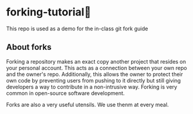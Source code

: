 # forking-tutorial🍴

This repo is used as a demo for the in-class git fork guide

## About forks

Forking a repository makes an exact copy another project that resides on your personal account. This acts as a connection between your own repo and the owner's repo. Additionally, this allows the owner to protect their own code by preventing users from pushing to it directly but still giving developers a way to contribute in a non-intrusive way. Forking is very common in open-source software development.

Forks are also a very useful utensils. We use thenm at every meal.
